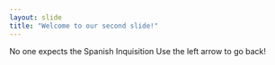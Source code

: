 ```yaml
---
layout: slide
title: "Welcome to our second slide!"
---
```

No one expects the Spanish Inquisition
Use the left arrow to go back!
